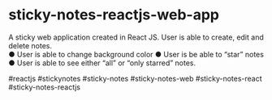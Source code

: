 # sticky-notes-reactjs-web-app
A sticky web application created in React JS. User is able to create, edit and delete notes. 
<br/>
● User is able to change background color 
● User is be able to “star” notes 
● User is able to see either “all” or “only starred” notes.

#reactjs #stickynotes #sticky-notes #sticky-notes-web #sticky-notes-react #sticky-notes-reactjs
